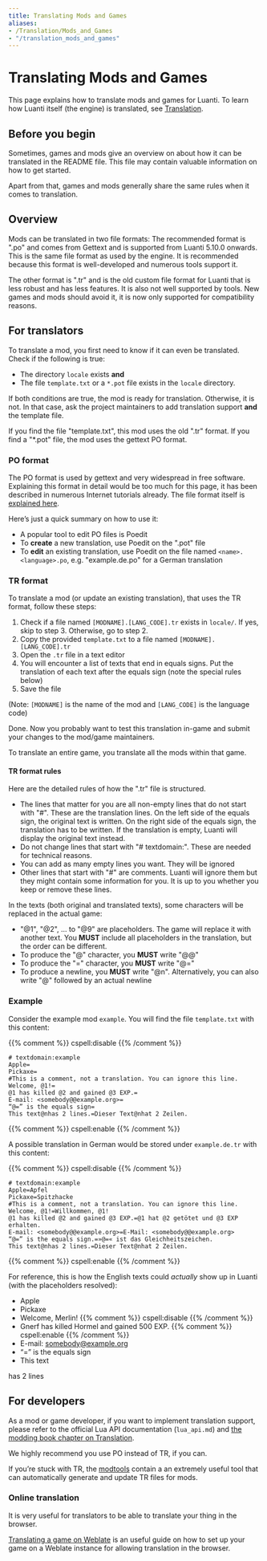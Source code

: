 ```yaml
---
title: Translating Mods and Games
aliases:
- /Translation/Mods_and_Games
- "/translation_mods_and_games"
---
```


# Translating Mods and Games
This page explains how to translate mods and games for Luanti. To learn how Luanti itself (the engine) is translated, see [Translation](/translation).

Before you begin
----------------

Sometimes, games and mods give an overview on about how it can be translated in the README file. This file may contain valuable information on how to get started.

Apart from that, games and mods generally share the same rules when it comes to translation.

Overview
--------

Mods can be translated in two file formats: The recommended format is ".po" and comes from Gettext and is supported from Luanti 5.10.0 onwards. This is the same file format as used by the engine. It is recommended because this format is well-developed and numerous tools support it.

The other format is ".tr" and is the old custom file format for Luanti that is less robust and has less features. It is also not well supported by tools. New games and mods should avoid it, it is now only supported for compatibility reasons.

For translators
---------------

To translate a mod, you first need to know if it can even be translated. Check if the following is true:

* The directory `locale` exists **and**
* The file `template.txt` or a `*.pot` file exists in the `locale` directory.

If both conditions are true, the mod is ready for translation. Otherwise, it is not. In that case, ask the project maintainers to add translation support **and** the template file.

If you find the file "template.txt", this mod uses the old ".tr" format. If you find a "\*.pot" file, the mod uses the gettext PO format.

### PO format

The PO format is used by gettext and very widespread in free software. Explaining this format in detail would be too much for this page, it has been described in numerous Internet tutorials already. The file format itself is [explained here](https://www.gnu.org/software/gettext/manual/html_node/PO-Files.html).

Here’s just a quick summary on how to use it:

*   A popular tool to edit PO files is Poedit
*   To **create** a new translation, use Poedit on the ".pot" file
*   To **edit** an existing translation, use Poedit on the file named `<name>.<language>.po`, e.g. "example.de.po" for a German translation

### TR format

To translate a mod (or update an existing translation), that uses the TR format, follow these steps:

1.  Check if a file named `[MODNAME].[LANG_CODE].tr` exists in `locale/`. If yes, skip to step 3. Otherwise, go to step 2.
2.  Copy the provided `template.txt` to a file named `[MODNAME].[LANG_CODE].tr`
3.  Open the `.tr` file in a text editor
4.  You will encounter a list of texts that end in equals signs. Put the translation of each text after the equals sign (note the special rules below)
5.  Save the file

(Note: `[MODNAME]` is the name of the mod and `[LANG_CODE]` is the language code)

Done. Now you probably want to test this translation in-game and submit your changes to the mod/game maintainers.

To translate an entire game, you translate all the mods within that game.

#### TR format rules

Here are the detailed rules of how the ".tr" file is structured.

*   The lines that matter for you are all non-empty lines that do not start with "#". These are the translation lines. On the left side of the equals sign, the original text is written. On the right side of the equals sign, the translation has to be written. If the translation is empty, Luanti will display the original text instead.
*   Do not change lines that start with "# textdomain:". These are needed for technical reasons.
*   You can add as many empty lines you want. They will be ignored
*   Other lines that start with "#" are comments. Luanti will ignore them but they might contain some information for you. It is up to you whether you keep or remove these lines.

In the texts (both original and translated texts), some characters will be replaced in the actual game:

* "@1", "@2", ... to "@9" are placeholders. The game will replace it with another text. You **MUST** include all placeholders in the translation, but the order can be different.
* To produce the "@" character, you **MUST** write "@@"
* To produce the "=" character, you **MUST** write "@="
* To produce a newline, you **MUST** write "@n". Alternatively, you can also write "@" followed by an actual newline

### Example

Consider the example mod `example`. You will find the file `template.txt` with this content:

{{% comment %}} cspell:disable {{% /comment %}}
```
# textdomain:example
Apple=
Pickaxe=
#This is a comment, not a translation. You can ignore this line.
Welcome, @1!=
@1 has killed @2 and gained @3 EXP.=
E-mail: <somebody@@example.org>=
“@=” is the equals sign=
This text@nhas 2 lines.=Dieser Text@nhat 2 Zeilen.
```
{{% comment %}} cspell:enable {{% /comment %}}

A possible translation in German would be stored under `example.de.tr` with this content:

{{% comment %}} cspell:disable {{% /comment %}}
```
# textdomain:example
Apple=Apfel
Pickaxe=Spitzhacke
#This is a comment, not a translation. You can ignore this line.
Welcome, @1!=Willkommen, @1!
@1 has killed @2 and gained @3 EXP.=@1 hat @2 getötet und @3 EXP erhalten.
E-mail: <somebody@@example.org>=E-Mail: <somebody@@example.org>
“@=” is the equals sign.=»@=« ist das Gleichheitszeichen.
This text@nhas 2 lines.=Dieser Text@nhat 2 Zeilen.
```
{{% comment %}} cspell:enable {{% /comment %}}

For reference, this is how the English texts could _actually_ show up in Luanti (with the placeholders resolved):

* Apple
* Pickaxe
* Welcome, Merlin!
{{% comment %}} cspell:disable {{% /comment %}}
* Gnerf has killed Hormel and gained 500 EXP.
{{% comment %}} cspell:enable {{% /comment %}}
* E-mail: <somebody@example.org>
* “=” is the equals sign
* This text

has 2 lines

For developers
--------------

As a mod or game developer, if you want to implement translation support, please refer to the official Lua API documentation (`lua_api.md`) and [the modding book chapter on Translation](https://rubenwardy.com/minetest_modding_book/en/quality/translations.html).

We highly recommend you use PO instead of TR, if you can.

If you’re stuck with TR, the [modtools](https://github.com/minetest/modtools) contain a an extremely useful tool that can automatically generate and update TR files for mods.

### Online translation

It is very useful for translators to be able to translate your thing in the browser.

[Translating a game on Weblate](/translation/weblate) is an useful guide on how to set up your game on a Weblate instance for allowing translation in the browser.
